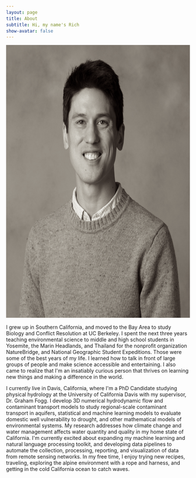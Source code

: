 ```yaml
---
layout: page
title: About
subtitle: Hi, my name's Rich
show-avatar: false
---
```


<p align="center">
  <img width="640" height="746" src="/img/headshot_bw.png">
</p>

I grew up in Southern California, and moved to the Bay Area to study Biology and Conflict Resolution at UC Berkeley. I spent the next three years teaching environmental science to middle and high school students in Yosemite, the Marin Headlands, and Thailand for the nonprofit organization NatureBridge, and National Geographic Student Expeditions. Those were some of the best years of my life. I learned how to talk in front of large groups of people and make science accessible and entertaining. I also came to realize that I'm an insatiably curious person that thrives on learning new things and making a difference in the world.  

I currently live in Davis, California, where I'm a PhD Candidate studying physical hydrology at the University of California Davis with my supervisor, Dr. Graham Fogg. I develop 3D numerical hydrodynamic flow and contaminant transport models to study regional-scale contaminant transport in aquifers, statistical and machine learning models to evaluate domestic well vulnerability to drought, and other mathematical models of environmental systems. My research addresses how climate change and water management affects water quantity and quality in my home state of California. I'm currently excited about expanding my machine learning and natural language processing toolkit, and developing data pipelines to automate the collection, processing, reporting, and visualization of data from remote sensing networks. In my free time, I enjoy trying new recipes, traveling, exploring the alpine environment with a rope and harness, and getting in the cold California ocean to catch waves.
